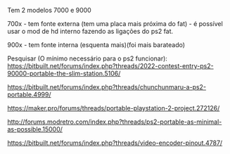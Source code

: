Tem 2 modelos 7000 e 9000

700x - tem fonte externa
(tem uma placa mais próxima do fat) - é possível usar o mod de hd interno fazendo as ligações do ps2 fat.

900x - tem fonte interna (esquenta mais)(foi mais barateado)



Pesquisar (O mínimo necessário para o ps2 funcionar): 
https://bitbuilt.net/forums/index.php?threads/2022-contest-entry-ps2-90000-portable-the-slim-station.5106/

https://bitbuilt.net/forums/index.php?threads/chunchunmaru-a-ps2-portable.4999/

https://maker.pro/forums/threads/portable-playstation-2-project.272126/

http://forums.modretro.com/index.php?threads/ps2-portable-as-minimal-as-possible.15000/

https://bitbuilt.net/forums/index.php?threads/video-encoder-pinout.4787/
